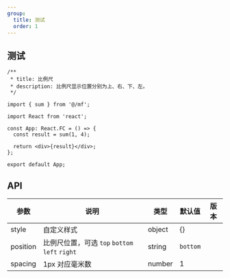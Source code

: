 ```yaml
---
group:
  title: 测试
  order: 1
---
```


## 测试

```tsx
/**
 * title: 比例尺
 * description: 比例尺显示位置分别为上、右、下、左。
 */

import { sum } from '@/mf';

import React from 'react';

const App: React.FC = () => {
  const result = sum(1, 4);

  return <div>{result}</div>;
};

export default App;
```

## API

| 参数     | 说明                                           | 类型   | 默认值   | 版本 |
| -------- | ---------------------------------------------- | ------ | -------- | ---- |
| style    | 自定义样式                                     | object | {}       |      |
| position | 比例尺位置，可选 `top` `bottom` `left` `right` | string | `bottom` |      |
| spacing  | 1px 对应毫米数                                 | number | 1        |
